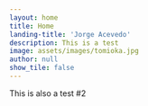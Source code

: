 ```yaml
---
layout: home
title: Home
landing-title: 'Jorge Acevedo'
description: This is a test
image: assets/images/tomioka.jpg
author: null
show_tile: false
---
```

This is also a test #2